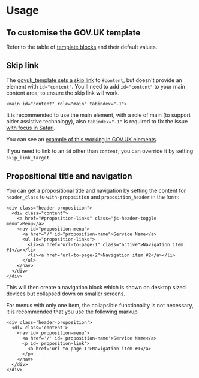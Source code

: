 # Usage

## To customise the GOV.UK template

Refer to the table of [template blocks](./docs/template-blocks.md) and their default values.

## Skip link

The [govuk_template sets a skip link](https://github.com/alphagov/govuk_template/blob/master/source/views/layouts/govuk_template.html.erb#L64-L68) to `#content`, but doesn't provide an element with `id="content"`. You'll need to add `id="content"` to your main content area, to ensure the skip link will work.

    <main id="content" role="main" tabindex="-1">

It is recommended to use the main element, with a role of main (to support older assistive technology), also `tabindex="-1"` is required to fix the issue [with focus in Safari](https://bugs.chromium.org/p/chromium/issues/detail?id=37721).

You can see an [example of this working in GOV.UK elements](https://github.com/alphagov/govuk_elements/blob/master/app/views/index.html#L9).

If you need to link to an `id` other than `content`, you can override it
by setting `skip_link_target`.


## Propositional title and navigation

You can get a propositional title and navigation by setting the content for `header_class` to `with-proposition` and `proposition_header` in the form:

    <div class="header-proposition">
      <div class="content">
        <a href="#proposition-links" class="js-header-toggle menu">Menu</a>
        <nav id="proposition-menu">
          <a href="/" id="proposition-name">Service Name</a>
          <ul id="proposition-links">
            <li><a href="url-to-page-1" class="active">Navigation item #1</a></li>
            <li><a href="url-to-page-2">Navigation item #2</a></li>
          </ul>
        </nav>
      </div>
    </div>

This will then create a navigation block which is shown on desktop sized devices but collapsed down on smaller screens.

For menus with only one item, the collapsible functionality is not necessary, it is recommended that you use the following markup

    <div class='header-proposition'>
      <div class='content'>
        <nav id='proposition-menu'>
          <a href='/' id='proposition-name'>Service Name</a>
          <p id='proposition-link'>
            <a href='url-to-page-1'>Navigation item #1</a>
          </p>
        </nav>
      </div>
    </div>
